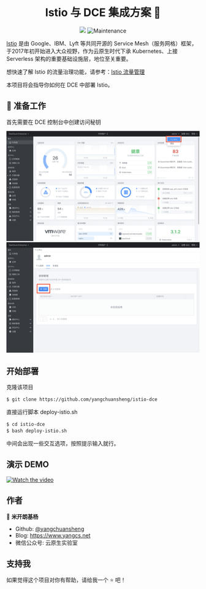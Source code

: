 <h1 align="center">Istio 与 DCE 集成方案 👋</h1>
<center><p>
  <img src="https://img.shields.io/badge/version-1.2.2-blue.svg?cacheSeconds=2592000" />
  <img alt="Maintenance" src="https://img.shields.io/badge/Maintained%3F-yes-green.svg" target="_blank" />
</p></center>

[Istio](https://istio.io/zh) 是由 Google、IBM、Lyft 等共同开源的 Service Mesh（服务网格）框架，于2017年初开始进入大众视野，作为云原生时代下承 Kubernetes、上接 Serverless 架构的重要基础设施层，地位至关重要。

想快速了解 Istio 的流量治理功能，请参考：[Istio 流量管理](https://www.yangcs.net/posts/istio-traffic-management/)

本项目将会指导你如何在 DCE 中部署 Istio。

## 🚀 准备工作
首先需要在 DCE 控制台中创建访问秘钥

<div align=center><img width="700" src="img/create-key-1.png"/></div>

<div align=center><img width="700" src="img/create-key-2.png"/></div>

## 开始部署

克隆该项目

```bash
$ git clone https://github.com/yangchuansheng/istio-dce
```

直接运行脚本 deploy-istio.sh

```bash
$ cd istio-dce
$ bash deploy-istio.sh
```

中间会出现一些交互选项，按照提示输入就行。

## 演示 DEMO

[![Watch the video](https://hugo-picture.oss-cn-beijing.aliyuncs.com/blog/2019-07-11-istio-on-dce-0001.png)](https://www.bilibili.com/video/av58748590/)

## 作者

👤 **米开朗基杨**

* Github: [@yangchuansheng](https://github.com/yangchuansheng)
* Blog: https://www.yangcs.net
* 微信公众号: 云原生实验室

## 支持我

如果觉得这个项目对你有帮助，请给我一个 ⭐️ 吧！
